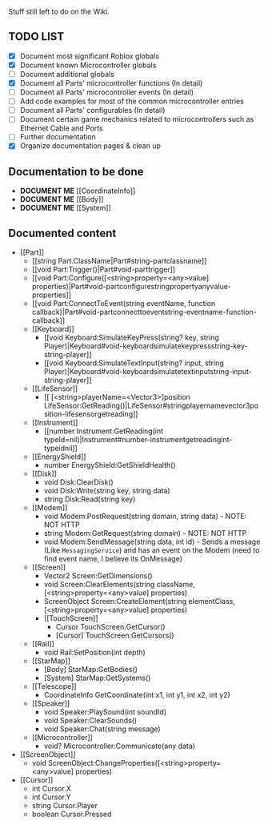 Stuff still left to do on the Wiki.

## TODO LIST

* [x] Document most significant Roblox globals
* [x] Document known Microcontroller globals
* [ ] Document additional globals
* [x] Document all Parts' microcontroller functions (In detail)
* [ ] Document all Parts' microcontroller events (In detail)
* [ ] Add code examples for most of the common microcontroller entries
* [ ] Document all Parts' configurables (In detail)
* [ ] Document certain game mechanics related to microcontrollers such as Ethernet Cable and Ports
* [ ] Further documentation
* [x] Organize documentation pages & clean up

## Documentation to be done
* **DOCUMENT ME** [[CoordinateInfo]]
* **DOCUMENT ME** [[Body]]
* **DOCUMENT ME** [[System]]

## Documented content

* [[Part]]
  * [[string Part.ClassName|Part#string-partclassname]]
  * [[void Part:Trigger()|Part#void-parttrigger]]
  * [[void Part:Configure([\<string\>property=\<any\>value] properties)|Part#void-partconfigurestringpropertyanyvalue-properties]]
  * [[void Part:ConnectToEvent(string eventName, function callback)|Part#void-partconnecttoeventstring-eventname-function-callback]]
  * [[Keyboard]]
    * [[void Keyboard:SimulateKeyPress(string? key, string Player)|Keyboard#void-keyboardsimulatekeypressstring-key-string-player]]
    * [[void Keyboard:SimulateTextInput(string? input, string Player)|Keyboard#void-keyboardsimulatetextinputstring-input-string-player]]
  * [[LifeSensor]]
    * [[ [\<string\>playerName=\<Vector3\>]position LifeSensor:GetReading()|LifeSensor#stringplayernamevector3position-lifesensorgetreading]]
  * [[Instrument]]
    * [[number Instrument:GetReading(int typeId=nil)|Instrument#number-instrumentgetreadingint-typeidnil]]
  * [[EnergyShield]]
    * number EnergyShield:GetShieldHealth()
  * [[Disk]]
    * void Disk:ClearDisk()
    * void Disk:Write(string key, string data)
    * string Disk:Read(string key)
  * [[Modem]]
    * void Modem:PostRequest(string domain, string data) - NOTE: NOT HTTP
    * string Modem:GetRequest(string domain) - NOTE: NOT HTTP
    * void Modem:SendMessage(string data, int id) - Sends a message (Like `MessagingService`) and has an event on the Modem (need to find event name, I believe its OnMessage)
  * [[Screen]]
    * Vector2 Screen:GetDimensions()
    * void Screen:ClearElements(string className, [\<string\>property=\<any\>value] properties)
    * ScreenObject Screen:CreateElement(string elementClass, [\<string\>property=\<any\>value] properties)
    * [[TouchScreen]]
      * Cursor TouchScreen:GetCursor()
      * [Cursor] TouchScreen:GetCursors()
  * [[Rail]]
    * void Rail:SetPosition(int depth)
  * [[StarMap]]
    * [Body] StarMap:GetBodies()
    * [System] StarMap:GetSystems()
  * [[Telescope]]
    * CoordinateInfo GetCoordinate(int x1, int y1, int x2, int y2)
  * [[Speaker]]
    * void Speaker:PlaySound(int soundId)
    * void Speaker:ClearSounds()
    * void Speaker:Chat(string message)
  * [[Microcontroller]]
    * void? Microcontroller:Communicate(any data)
* [[ScreenObject]]
  * void ScreenObject:ChangeProperties([\<string\>property=\<any\>value] properties)
* [[Cursor]]
  * int Cursor.X
  * int Cursor.Y
  * string Cursor.Player
  * boolean Cursor.Pressed

